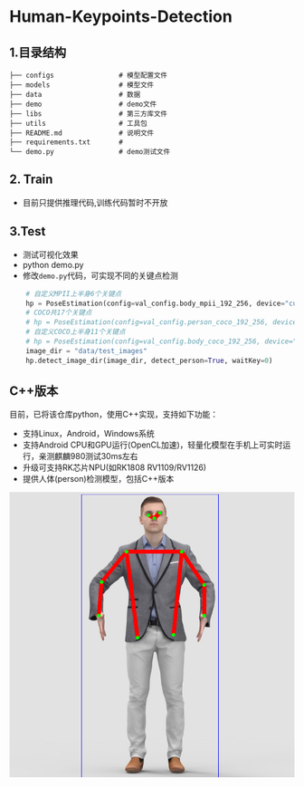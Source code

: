 # Human-Keypoints-Detection

## 1.目录结构

```
├── configs                # 模型配置文件
├── models                 # 模型文件
├── data                   # 数据
├── demo                   # demo文件
├── libs                   # 第三方库文件
├── utils                  # 工具包
├── README.md              # 说明文件
├── requirements.txt       #
└── demo.py                # demo测试文件
```

## 2. Train

- 目前只提供推理代码,训练代码暂时不开放

## 3.Test

- 测试可视化效果
- python demo.py
- 修改`demo.py`代码，可实现不同的关键点检测
```python
    # 自定义MPII上半身6个关键点
    hp = PoseEstimation(config=val_config.body_mpii_192_256, device="cuda:0")
    # COCO共17个关键点
    # hp = PoseEstimation(config=val_config.person_coco_192_256, device="cuda:0")
    # 自定义COCO上半身11个关键点
    # hp = PoseEstimation(config=val_config.body_coco_192_256, device="cuda:0")
    image_dir = "data/test_images"
    hp.detect_image_dir(image_dir, detect_person=True, waitKey=0)
```

## C++版本
目前，已将该仓库python，使用C++实现，支持如下功能：
- 支持Linux，Android，Windows系统
- 支持Android CPU和GPU运行(OpenCL加速)，轻量化模型在手机上可实时运行，亲测麒麟980测试30ms左右
- 升级可支持RK芯片NPU(如RK1808 RV1109/RV1126)
- 提供人体(person)检测模型，包括C++版本

<img src="./test.png">
